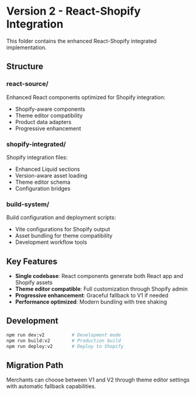 # Version 2 - React-Shopify Integration

This folder contains the enhanced React-Shopify integrated implementation.

## Structure

### react-source/
Enhanced React components optimized for Shopify integration:
- Shopify-aware components
- Theme editor compatibility
- Product data adapters
- Progressive enhancement

### shopify-integrated/
Shopify integration files:
- Enhanced Liquid sections
- Version-aware asset loading
- Theme editor schema
- Configuration bridges

### build-system/
Build configuration and deployment scripts:
- Vite configurations for Shopify output
- Asset bundling for theme compatibility
- Development workflow tools

## Key Features
- **Single codebase**: React components generate both React app and Shopify assets
- **Theme editor compatible**: Full customization through Shopify admin
- **Progressive enhancement**: Graceful fallback to V1 if needed
- **Performance optimized**: Modern bundling with tree shaking

## Development
```bash
npm run dev:v2          # Development mode
npm run build:v2        # Production build
npm run deploy:v2       # Deploy to Shopify
```

## Migration Path
Merchants can choose between V1 and V2 through theme editor settings with automatic fallback capabilities.